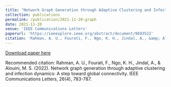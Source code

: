 ```yaml
---
title: "Network Graph Generation through Adaptive Clustering and Infection Dynamics: A Step Towards Global Connectivity"
collection: publications
permalink: /publication/2021-11-20-graph
date: 2021-11-20
venue: 'IEEE Communications Letters'
paperurl: 'https://ieeexplore.ieee.org/abstract/document/9693522'
citation: 'Rahman, A. U., Fourati, F., Ngo, K. H., Jindal, A., &amp; Alouini, M. S. (2022). Network graph generation through adaptive clustering and infection dynamics: A step toward global connectivity. IEEE Communications Letters, 26(4), 783-787.'
---
```


<a href='https://ieeexplore.ieee.org/abstract/document/9693522'>Download paper here</a>

Recommended citation: Rahman, A. U., Fourati, F., Ngo, K. H., Jindal, A., & Alouini, M. S. (2022). Network graph generation through adaptive clustering and infection dynamics: A step toward global connectivity. IEEE Communications Letters, 26(4), 783-787.